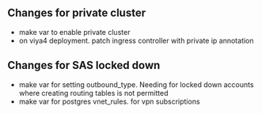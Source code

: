 ## Changes for private cluster
- make var to enable private cluster
- on viya4 deployment. patch ingress controller with private ip annotation

## Changes for SAS locked down
- make var for setting outbound_type. Needing for locked down accounts where creating routing tables is not permitted
- make var for postgres vnet_rules. for vpn subscriptions
